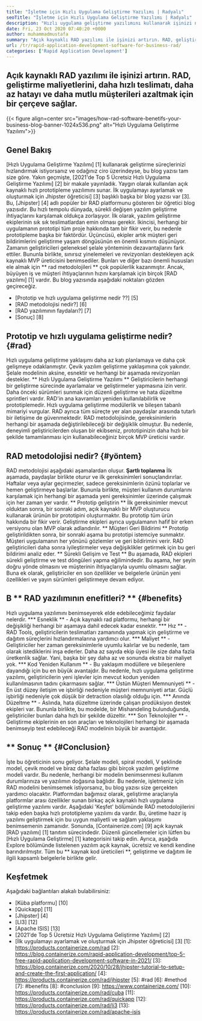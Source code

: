 ```yaml
---
title: "İşletme için Hızlı Uygulama Geliştirme Yazılımı | Radyalı" 
seoTitle: "İşletme için Hızlı Uygulama Geliştirme Yazılımı | Radyalı" 
description: "Hızlı uygulama geliştirme yazılımını kullanarak işinizi nasıl büyütebileceğinizi öğrenin. Bu makale size açık kaynaklı RAD metodolojileri hakkında bilgi verecektir." 
date: Fri, 23 Oct 2020 07:40:20 +0000
author: muhammadmustafa
summary: "Açık kaynaklı RAD yazılımı ile işinizi artırın. RAD, geliştirme maliyetlerini, daha hızlı teslimatı, daha az hatayı ve daha mutlu müşterileri azaltmak için bir çerçeve sağlar." 
url: /tr/rapid-application-development-software-for-business-rad/
categories: ['Rapid Application Development']
---
```


## Açık kaynaklı RAD yazılımı ile işinizi artırın. RAD, geliştirme maliyetlerini, daha hızlı teslimatı, daha az hatayı ve daha mutlu müşterileri azaltmak için bir çerçeve sağlar.

{{< figure align=center src="images/how-rad-software-benetifs-your-business-blog-banner-1024x536.png" alt="Hızlı Uygulama Geliştirme Yazılımı">}}


## Genel Bakış
[Hızlı Uygulama Geliştirme Yazılımı] [1] kullanarak geliştirme süreçlerinizi hızlandırmak istiyorsanız ve odağınız ciro üzerindeyse, bu blog yazısı tam size göre. Yakın geçmişte, [2021'de Top 5 Ücretsiz Hızlı Uygulama Geliştirme Yazılımı] [2] bir makale yayınladık. Yaygın olarak kullanılan açık kaynaklı hızlı prototipleme yazılımını sunar. İlk uygulamayı ayarlamak ve oluşturmak için Jhipster öğreticisi] [3] başlıklı başka bir blog yazısı var [3]. Bu, [Jhipster] [4] adlı popüler bir RAD platformunu gösteren bir öğretici blog yazısıdır.
Bu hızlı tempolu dünyada, sürekli değişen yazılım geliştirme ihtiyaçlarını karşılamak oldukça zorlaşıyor. İlk olarak, yazılım geliştirme ekiplerinin sık sık teslimatlardan emin olması gerekir. İkincisi, herhangi bir uygulamanın prototipi tüm proje hakkında tam bir fikir verir, bu nedenle prototipleme başka bir faktördür. Üçüncüsü, ekipler artık müşteri geri bildirimlerini geliştirme yaşam döngüsünün en önemli kısmını düşünüyor. Zamanın geliştiricileri geleneksel şelale yönteminin dezavantajlarını fark ettiler. Bununla birlikte, sınırsız yinelemeleri ve revizyonları destekleyen açık kaynaklı MVP üreticisini benimsediler.
Bunları ve diğer bazı önemli hususları ele almak için ** rad metodolojileri ** çok popülerlik kazanmıştır. Ancak, büyüyen iş ve müşteri ihtiyaçlarının hızını karşılamak için birçok [RAD yazılımı] [1] vardır.
Bu blog yazısında aşağıdaki noktaları gözden geçireceğiz.
  * [Prototip ve hızlı uygulama geliştirme nedir ??] [5]
  * [RAD metodolojisi nedir?] [6]
  * [RAD yazılımının faydaları?] [7]
  * [Sonuç] [8]

## Prototip ve hızlı uygulama geliştirme nedir? {#rad}
Hızlı uygulama geliştirme yaklaşımı daha az katı planlamaya ve daha çok gelişmeye odaklanmıştır. Çevik yazılım geliştirme yaklaşımına çok yakındır. Şelale modelinin aksine, esnektir ve herhangi bir aşamada revizyonları destekler.
** Hızlı Uygulama Geliştirme Yazılımı ** Geliştiricilerin herhangi bir geliştirme sürecinde ayarlamalar ve geliştirmeler yapmasına izin verir. Daha önceki sürümleri sunmak için düzenli geliştirme ve hata düzeltme sprintleri vardır.
RAD'in ana kavramları yeniden kullanılabilirlik ve prototiplemedir. Hızlı uygulama geliştirme modülerlik ve bileşen tabanlı mimariyi vurgular. RAD ayrıca tüm süreçte yer alan paydaşlar arasında tutarlı bir iletişime de güvenmektedir. RAD metodolojisinde, gereksinimlerin herhangi bir aşamada değiştirilebileceği bir değişiklik olmuştur. Bu nedenle, deneyimli geliştiricilerden oluşan bir ekibseniz, prototipinizin daha hızlı bir şekilde tamamlanması için kullanabileceğiniz birçok MVP üreticisi vardır.

## RAD metodolojisi nedir? {#yöntem}
RAD metodolojisi aşağıdaki aşamalardan oluşur.
**Şartlı toplanma**
İlk aşamada, paydaşlar birlikte oturur ve ilk gereksinimleri sonuçlandırırlar. Haftalar veya aylar geçirmezler, sadece gereksinimlerin özünü toplarlar ve hemen geliştirmeye başlarlar. Bununla birlikte, müşteri kullanım durumlarını karşılamak için herhangi bir aşamada yeni gereksinimler üzerinde çalışmak için her zaman yer vardır.
** Prototip geliştirin **
İlk gereksinimler mevcut olduktan sonra, bir sonraki adım, açık kaynaklı bir MVP oluşturucu kullanarak ürünün bir prototipini oluşturmaktır. Bu prototip tüm ürün hakkında bir fikir verir. Geliştirme ekipleri ayrıca uygulamanın hafif bir erken versiyonu olan MVP olarak adlandırılır.
** Müşteri Geri Bildirimi **
Prototip geliştirildikten sonra, bir sonraki aşama bu prototipi istemciye sunmaktır. Müşteri uygulamanın her yönünü gözlemler ve geri bildirimini verir. RAD geliştiricileri daha sonra iyileştirmeler veya değişiklikler getirmek için bu geri bildirimi analiz eder.
** Sürekli Gelişim ve Test **
Bu aşamada, RAD ekipleri sürekli geliştirme ve test döngüleri yapma eğilimindedir. Bu aşama, her şeyin doğru yönde olmasını ve müşterinin ihtiyaçlarıyla uyumlu olmasını sağlar. Buna ek olarak, geliştiriciler en son özellikler ve belgelerle ürünün yeni özellikleri ve yayın sürümleri geliştirmeye devam ediyor.

## B ** RAD yazılımının enefitleri? ** {#benefits}
Hızlı uygulama yazılımını benimseyerek elde edebileceğimiz faydalar nelerdir.
  *** Esneklik ** - Açık kaynaklı rad platformu, herhangi bir değişikliği herhangi bir aşamaya dahil edecek kadar esnektir.
  *** Hız ** - RAD Tools, geliştiricilerin teslimatları zamanında yapmak için geliştirme ve dağıtım süreçlerini hızlandırmalarına yardımcı olur.
  *** Maliyet ** - Geliştiriciler her zaman gereksinimlerle uyumlu kalırlar ve bu nedenle, tam olarak istediklerini inşa ederler. Daha az sayıda ekip üyesi ile size daha fazla üretkenlik sağlar. Yani, başka bir şey daha az ve sonunda ekstra bir maliyet yok.
  *** Kod Yeniden Kullanım ** - Bu yaklaşım modüllere ve bileşenlere dayandığı için bu en büyük avantajdır. Bu nedenle, hızlı uygulama geliştirme yazılımı, geliştiricilerin yeni işlevler için mevcut kodun yeniden kullanılmasının tadını çıkarmasını sağlar.
  *** Üstün Müşteri Memnuniyeti ** - En üst düzey iletişim ve işbirliği nedeniyle müşteri memnuniyeti artar. Güçlü işbirliği nedeniyle çok düşük bir detraction olasılığı olduğu için.
  *** Anında Düzeltme ** - Aslında, hata düzeltme üzerinde çalışan prodüksiyon destek ekipleri var. Bununla birlikte, bu modelde, bir Mishandeling bulunduğunda, geliştiriciler bunları daha hızlı bir şekilde düzeltir.
  *** Son Teknolojiler ** - Geliştirme ekiplerinin en son araçları ve teknolojileri herhangi bir aşamada benimseyip test edebileceği RAD modelinin büyük bir avantajıdır.

## ** Sonuç ** {#Conclusion}
İşte bu öğreticinin sonu geliyor. Şelale modeli, spiral modeli, V şeklinde model, çevik model ve biraz daha fazlası gibi birçok yazılım geliştirme modeli vardır. Bu nedenle, herhangi bir modelin benimsenmesi kullanım durumlarınıza ve yazılımın doğasına bağlıdır. Bu nedenle, işletmeniz için RAD modelini benimsemek istiyorsanız, bu blog yazısı size gerçekten yardımcı olacaktır. Platformdan bağımsız olarak, geliştirme araçlarıyla platformlar arası özellikler sunan birkaç açık kaynaklı hızlı uygulama geliştirme yazılımı vardır. Aşağıdaki 'Keşfet' bölümünde RAD metodolojilerini takip eden başka hızlı prototipleme yazılımı da vardır. Bu, üretime hazır iş yazılımı geliştirmek için bu uygun maliyetli ve sağlam yaklaşımı benimsemenin zamanıdır.
Sonunda, [Containerize.com] [9] açık kaynak [RAD yazılımı] [1] tanıtım sürecindedir. Düzenli güncellemeler için lütfen bu [Hızlı Uygulama Geliştirme] [1] kategorisini takip edin. Ayrıca, aşağıda Explore bölümünde listelenen yazılım açık kaynak, ücretsiz ve kendi kendine barındırılmıştır. Tüm bu ** kaynak kod üreticileri **, geliştirme ve dağıtım ile ilgili kapsamlı belgelerle birlikte gelir.

## Keşfetmek
Aşağıdaki bağlantıları alakalı bulabilirsiniz:
  * [Küba platformu] [10]
  * [Quickapp] [11]
  * [Jhipster] [4]
  * [LI3] [12]
  * [Apache ISIS] [13]
  * [2021'de Top 5 Ücretsiz Hızlı Uygulama Geliştirme Yazılımı] [2]
  * [İlk uygulamayı ayarlamak ve oluşturmak için Jhipster öğreticisi] [3]
[1]: https://products.containerize.com/rad
[2]: https://blog.containerize.com/rapid-application-development/top-5-free-rapid-application-development-software-in-2021/
[3]: https://blog.containerize.com/2020/10/28/jhipster-tutorial-to-setup-and-create-the-first-application/
[4]: https://products.containerize.com/rad/jhipster
[5]: #rad
[6]: #method
[7]: #benefits
[8]: #conclusion
[9]: https://www.containerize.com/
[10]: https://products.containerize.com/rad/cuba
[11]: https://products.containerize.com/rad/quickapp
[12]: https://products.containerize.com/rad/li3
[13]: https://products.containerize.com/rad/apache-isis
